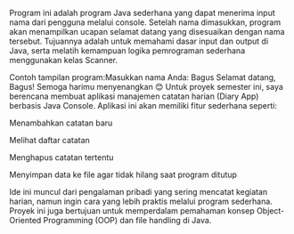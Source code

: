Program ini adalah program Java sederhana yang dapat menerima input nama dari pengguna melalui console. Setelah nama dimasukkan, program akan menampilkan ucapan selamat datang yang disesuaikan dengan nama tersebut.
Tujuannya adalah untuk memahami dasar input dan output di Java, serta melatih kemampuan logika pemrograman sederhana menggunakan kelas Scanner.

Contoh tampilan program:Masukkan nama Anda: Bagus
Selamat datang, Bagus! Semoga harimu menyenangkan 😊
Untuk proyek semester ini, saya berencana membuat aplikasi manajemen catatan harian (Diary App) berbasis Java Console.
Aplikasi ini akan memiliki fitur sederhana seperti:

Menambahkan catatan baru

Melihat daftar catatan

Menghapus catatan tertentu

Menyimpan data ke file agar tidak hilang saat program ditutup

Ide ini muncul dari pengalaman pribadi yang sering mencatat kegiatan harian, namun ingin cara yang lebih praktis melalui program sederhana.
Proyek ini juga bertujuan untuk memperdalam pemahaman konsep Object-Oriented Programming (OOP) dan file handling di Java.
